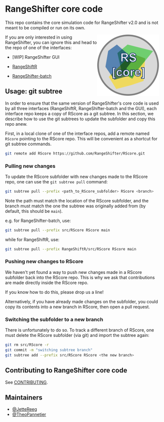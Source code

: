 # RangeShifter core code 

This repo contains the core simulation code for RangeShifter v2.0 and is not meant to be compiled or run on its own.

<img src="https://github.com/RangeShifter/RScore/blob/development-guidelines/RScore_logo.png" align="right" height = 200/>

If you are only interested in using RangeShifter, you can ignore this and head to the repo of one of the interfaces:

- [WIP] RangeShifter GUI

- [RangeShiftR](https://github.com/RangeShifter/RangeShiftR-pkg)

- [RangeShifter-batch](https://github.com/RangeShifter/RangeShifter_batch)

## Usage: git subtree

In order to ensure that the same version of RangeShifter's core code is used by all three interfaces (RangeShiftR, RangeShifter-batch and the GUI), each interface repo keeps a copy of RScore as a git subtree. In this section, we describe how to use the git subtrees to update the subfolder and copy this repo anew.

First, in a local clone of one of the interface repos, add a remote named `RScore` pointing to the RScore repo. This will be convenient as a shortcut for git subtree commands.

```bash
git remote add RScore https://github.com/RangeShifter/RScore.git
```

### Pulling new changes

To update the RScore subfolder with new changes made to the RScore repo, one can use the `git subtree pull` command:

```bash
git subtree pull --prefix <path_to_RScore_subfolder> RScore <branch>
```

Note the path must match the location of the RScore subfolder, and the branch must match the one the subtree was originally added from (by default, this should be `main`).

e.g. for RangeShifter-batch, use:

```bash
git subtree pull --prefix src/RScore RScore main
```

while for RangeShiftR, use:

```bash
git subtree pull --prefix RangeShiftR/src/RScore RScore main
```

### Pushing new changes to RScore

We haven't yet found a way to push new changes made in a RScore subfolder back into the RScore repo. This is why we ask that contributions are made directly inside the RScore repo.

If you know how to do this, please drop us a line!

Alternatively, if you have already made changes on the subfolder, you could copy its contents into a new branch in RScore, then open a pull request.

### Switching the subfolder to a new branch

There is unfortunately to do so. To track a different branch of RScore, one must delete the RScore subfolder (via git) and import the subtree again:

```bash
git rm src/RScore -r
git commit -m "switching subtree branch"
git subtree add --prefix src/RScore RScore <the new branch>
```

## Contributing to RangeShifter core code

See [CONTRIBUTING](https://github.com/RangeShifter/RScore/blob/main/CONTRIBUTING.md).

## Maintainers

- [@JetteReeg](https://github.com/JetteReeg)
- [@TheoPannetier](https://github.com/TheoPannetier)
